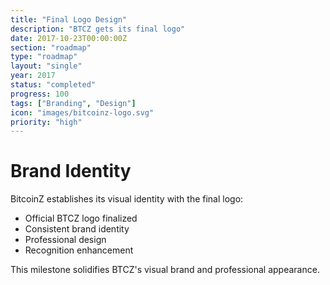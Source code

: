 ```yaml
---
title: "Final Logo Design"
description: "BTCZ gets its final logo"
date: 2017-10-23T00:00:00Z
section: "roadmap"
type: "roadmap"
layout: "single"
year: 2017
status: "completed"
progress: 100
tags: ["Branding", "Design"]
icon: "images/bitcoinz-logo.svg"
priority: "high"
---
```


# Brand Identity

BitcoinZ establishes its visual identity with the final logo:
- Official BTCZ logo finalized
- Consistent brand identity
- Professional design
- Recognition enhancement

This milestone solidifies BTCZ's visual brand and professional appearance.
